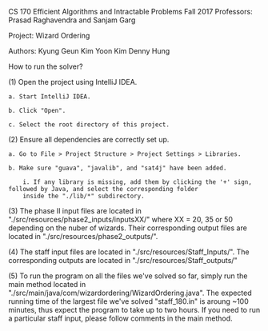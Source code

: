 CS 170 Efficient Algorithms and Intractable Problems
Fall 2017
Professors: Prasad Raghavendra and Sanjam Garg

Project: Wizard Ordering

Authors:
Kyung Geun Kim
Yoon Kim
Denny Hung

How to run the solver?

(1) Open the project using IntelliJ IDEA.

    a. Start IntelliJ IDEA.

    b. Click "Open".

    c. Select the root directory of this project.

(2) Ensure all dependencies are correctly set up.

    a. Go to File > Project Structure > Project Settings > Libraries.

    b. Make sure "guava", "javalib", and "sat4j" have been added.

        i. If any library is missing, add them by clicking the '+' sign, followed by Java, and select the corresponding folder
        inside the "./lib/*" subdirectory.

(3) The phase II input files are located in "./src/resources/phase2_inputs/inputsXX/" where XX = 20, 35 or 50 depending on the nuber of wizards.
Their corresponding output files are located in "./src/resources/phase2_outputs/".

(4) The staff input files are located in "./src/resources/Staff_Inputs/". The corresponding outputs are located in "./src/resources/Staff_outputs/"

(5) To run the program on all the files we've solved so far, simply run the main method located in "./src/main/java/com/wizardordering/WizardOrdering.java".
The expected running time of the largest file we've solved "staff_180.in" is aroung ~100 minutes, thus expect the program to take up to two hours.
If you need to run a particular staff input, please follow comments in the main method.



